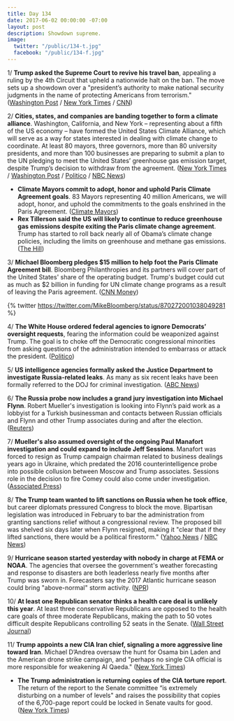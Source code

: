 ```yaml
---
title: Day 134
date: 2017-06-02 00:00:00 -07:00
layout: post
description: Showdown supreme.
image:
  twitter: "/public/134-t.jpg"
  facebook: "/public/134-f.jpg"
---
```


1/ **Trump asked the Supreme Court to revive his travel ban**, appealing a ruling by the 4th Circuit that upheld a nationwide halt on the ban. The move sets up a showdown over a "president’s authority to make national security judgments in the name of protecting Americans from terrorism." ([Washington Post](https://www.washingtonpost.com/politics/courts_law/trump-turns-to-supreme-court-to-move-forward-on-travel-ban/2017/06/01/f2be9456-46d9-11e7-bcde-624ad94170ab_story.html) / [New York Times](https://www.nytimes.com/2017/06/02/us/politics/trump-travel-ban-supreme-court.html) / [CNN](http://www.cnn.com/2017/06/01/politics/trump-travel-ban-supreme-court/index.html))

2/ **Cities, states, and companies are banding together to form a climate alliance**. Washington, California, and New York – representing about a fifth of the US economy – have formed the United States Climate Alliance, which will serve as a way for states interested in dealing with climate change to coordinate. At least 80 mayors, three governors, more than 80 university presidents, and more than 100 businesses are preparing to submit a plan to the UN pledging to meet the United States’ greenhouse gas emission target, despite Trump’s decision to withdraw from the agreement. ([New York Times](https://www.nytimes.com/2017/06/01/climate/american-cities-climate-standards.html) / [Washington Post](https://www.washingtonpost.com/news/energy-environment/wp/2017/06/01/these-titans-of-industry-just-broke-with-trumps-decision-to-exit-the-paris-accords/) / [Politico](http://www.politico.com/story/2017/06/01/climate-alliance-washington-california-new-york-239038) / [NBC News](http://www.nbcnews.com/news/us-news/california-other-states-step-climate-policy-void-n767301))

* **Climate Mayors commit to adopt, honor and uphold Paris Climate Agreement goals**. 83 Mayors representing 40 million Americans, we will adopt, honor, and uphold the commitments to the goals enshrined in the Paris Agreement. ([Climate Mayors](https://medium.com/@ClimateMayors/climate-mayors-commit-to-adopt-honor-and-uphold-paris-climate-agreement-goals-ba566e260097))
* **Rex Tillerson said the US will likely to continue to reduce greenhouse gas emissions despite exiting the Paris climate change agreement**. Trump has started to roll back nearly all of Obama’s climate change policies, including the limits on greenhouse and methane gas emissions. ([The Hill](http://thehill.com/policy/energy-environment/336081-tillerson-us-will-continue-to-cut-emissions))

3/ **Michael Bloomberg pledges $15 million to help foot the Paris Climate Agreement bill**. Bloomberg Philanthropies and its partners will cover part of the United States' share of the operating budget. Trump's budget could cut as much as $2 billion in funding for UN climate change programs as a result of leaving the Paris agreement. ([CNN Money](http://money.cnn.com/2017/06/02/news/michael-bloomberg-trump-paris-climate/index.html))

{% twitter https://twitter.com/MikeBloomberg/status/870272001038049281 %}

4/ **The White House ordered federal agencies to ignore Democrats’ oversight requests**, fearing the information could be weaponized against Trump. The goal is to choke off the Democratic congressional minorities from asking questions of the administration intended to embarrass or attack the president. ([Politico](http://www.politico.com/story/2017/06/02/federal-agencies-oversight-requests-democrats-white-house-239034))

5/ **US intelligence agencies formally asked the Justice Department to investigate Russia-related leaks**. As many as six recent leaks have been formally referred to the DOJ for criminal investigation. ([ABC News](http://abcnews.go.com/US/us-intel-agencies-formally-doj-investigate-russia-related/story?id=47779764))

6/ **The Russia probe now includes a grand jury investigation into Michael Flynn**. Robert Mueller's investigation is looking into Flynn’s paid work as a lobbyist for a Turkish businessman and contacts between Russian officials and Flynn and other Trump associates during and after the election. ([Reuters](http://www.reuters.com/article/us-usa-trump-flynn-turkey-exclusive-idUSKBN18T276))

7/ **Mueller's also assumed oversight of the ongoing Paul Manafort investigation and could expand to include Jeff Sessions**. Manafort was forced to resign as Trump campaign chairman related to business dealings years ago in Ukraine, which predated the 2016 counterintelligence probe into possible collusion between Moscow and Trump associates. Sessions role in the decision to fire Comey could also come under investigation. ([Associated Press](https://apnews.com/35b610bf8d66416798be8abb2ebd85b0/Special-counsel's-Trump-investigation-includes-Manafort-case))

8/ **The Trump team wanted to lift sanctions on Russia when he took office**, but career diplomats pressured Congress to block the move. Bipartisan legislation was introduced in February to bar the administration from granting sanctions relief without a congressional review. The proposed bill was shelved six days later when Flynn resigned, making it "clear that if they lifted sanctions, there would be a political firestorm." ([Yahoo News](https://www.yahoo.com/news/trump-administrations-secret-efforts-ease-russia-sanctions-fell-short-231301145.html) / [NBC News](http://www.nbcnews.com/politics/white-house/former-diplomats-trump-team-sought-lift-sanctions-russia-n767406))

9/ **Hurricane season started yesterday with nobody in charge at FEMA or NOAA**. The agencies that oversee the government's weather forecasting and response to disasters are both leaderless nearly five months after Trump was sworn in. Forecasters say the 2017 Atlantic hurricane season could bring "above-normal" storm activity. ([NPR](http://www.npr.org/2017/06/01/531012881/disaster-agency-to-weather-hurricane-season-with-no-leader-proposed-cuts))

10/ **At least one Republican senator thinks a health care deal is unlikely this year**. At least three conservative Republicans are opposed to the health care goals of three moderate Republicans, making the path to 50 votes difficult despite Republicans controlling 52 seats in the Senate. ([Wall Street Journal](https://blogs.wsj.com/washwire/2017/06/02/republican-senator-says-deal-on-health-care-unlikely-this-year/))

11/ **Trump appoints a new CIA Iran chief, signaling a more aggressive line toward Iran**. Michael D’Andrea oversaw the hunt for Osama bin Laden and the American drone strike campaign, and "perhaps no single CIA official is more responsible for weakening Al Qaeda." ([New York Times](https://www.nytimes.com/2017/06/02/world/middleeast/cia-iran-dark-prince-michael-dandrea.html))

* **The Trump administration is returning copies of the CIA torture report**. The return of the report to the Senate committee “is extremely disturbing on a number of levels" and raises the possibility that copies of the 6,700-page report could be locked in Senate vaults for good. ([New York Times](https://www.nytimes.com/2017/06/02/us/politics/cia-torture-report-trump.html))